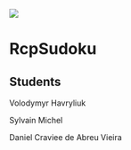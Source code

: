 ![](https://github.com/volodymyr-havryliuk/RcpSudoku/workflows/CI/badge.svg)

# RcpSudoku

## Students

Volodymyr Havryliuk

Sylvain Michel

Daniel Craviee de Abreu Vieira
